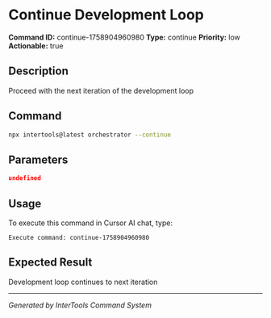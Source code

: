 # Continue Development Loop

**Command ID:** continue-1758904960980
**Type:** continue
**Priority:** low
**Actionable:** true

## Description
Proceed with the next iteration of the development loop

## Command
```bash
npx intertools@latest orchestrator --continue
```

## Parameters
```json
undefined
```

## Usage
To execute this command in Cursor AI chat, type:
```
Execute command: continue-1758904960980
```

## Expected Result
Development loop continues to next iteration

---
*Generated by InterTools Command System*
